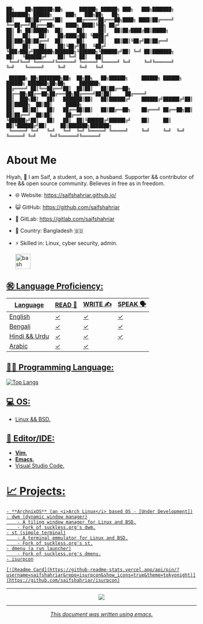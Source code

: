 <!----

![stats](https://github-readme-streak-stats.herokuapp.com/?user=saifshahriar)

--->
```
██╗    ██╗███████╗██╗      ██████╗ ██████╗ ███╗   ███╗███████╗    ████████╗ ██████╗     ███╗   ███╗██╗   ██╗
██║    ██║██╔════╝██║     ██╔════╝██╔═══██╗████╗ ████║██╔════╝    ╚══██╔══╝██╔═══██╗    ████╗ ████║╚██╗ ██╔╝
██║ █╗ ██║█████╗  ██║     ██║     ██║   ██║██╔████╔██║█████╗         ██║   ██║   ██║    ██╔████╔██║ ╚████╔╝ 
██║███╗██║██╔══╝  ██║     ██║     ██║   ██║██║╚██╔╝██║██╔══╝         ██║   ██║   ██║    ██║╚██╔╝██║  ╚██╔╝  
╚███╔███╔╝███████╗███████╗╚██████╗╚██████╔╝██║ ╚═╝ ██║███████╗       ██║   ╚██████╔╝    ██║ ╚═╝ ██║   ██║   
 ╚══╝╚══╝ ╚══════╝╚══════╝ ╚═════╝ ╚═════╝ ╚═╝     ╚═╝╚══════╝       ╚═╝    ╚═════╝     ╚═╝     ╚═╝   ╚═╝   
                                                                                                            
 ██████╗ ██╗████████╗██╗  ██╗██╗   ██╗██████╗     ██████╗ ██████╗  ██████╗ ███████╗██╗██╗     ███████╗      
██╔════╝ ██║╚══██╔══╝██║  ██║██║   ██║██╔══██╗    ██╔══██╗██╔══██╗██╔═══██╗██╔════╝██║██║     ██╔════╝      
██║  ███╗██║   ██║   ███████║██║   ██║██████╔╝    ██████╔╝██████╔╝██║   ██║█████╗  ██║██║     █████╗        
██║   ██║██║   ██║   ██╔══██║██║   ██║██╔══██╗    ██╔═══╝ ██╔══██╗██║   ██║██╔══╝  ██║██║     ██╔══╝        
╚██████╔╝██║   ██║   ██║  ██║╚██████╔╝██████╔╝    ██║     ██║  ██║╚██████╔╝██║     ██║███████╗███████╗      
 ╚═════╝ ╚═╝   ╚═╝   ╚═╝  ╚═╝ ╚═════╝ ╚═════╝     ╚═╝     ╚═╝  ╚═╝ ╚═════╝ ╚═╝     ╚═╝╚══════╝╚══════╝      
 ```

# About Me
Hiyah, 👋 I am Saif, a student, a son, a husband. Supporter && contributor of free && open source community. Believes in free as in freedom.
- 🌐 Website:      https://saifshahriar.github.io/
- 😺 GitHub:		https://github.com/saifshahriar
- 🦊 GitLab:			https://gitlab.com/saifshahriar
- 🗾 Country:				Bangladesh 🇧🇩
- ⚡ Skilled in:     Linux, cyber security, admin.

    <a href="https://www.gnu.org/software/bash/"><img src="https://upload.wikimedia.org/wikipedia/commons/thumb/4/4b/Bash_Logo_Colored.svg/512px-Bash_Logo_Colored.svg.png?20180723054350" alt="bash" width="40" height="40"/>
    

## ㊗ Language Proficiency:

| Language      | READ 📖 | WRITE ✍ | SPEAK 🗣 |
|---------------|---------|---------|------------|
| English       | ✓       | ✓       | ✓          |
| Bengali       | ✓       | ✓       | ✓          |
| Hindi && Urdu | ✓       | ✓       | ✓          |
| Arabic        | ✓       | ✓       |            |   

## 👨‍💻 Programming Language:
<!---
     - C,
    - **Shell** (POSIX && Bash), 
    - Python, 🐍 
    - Go, 🐹
    - Lua, 🌙
    - Rust. 🦀
  - Others: 
      - HTML, 
      - XML, 
      - CSS.
---> 

  ![Top Langs](https://github-readme-stats.vercel.app/api/top-langs/?username=saifshahriar&langs_count=20&layout=compact&exclude_repo=saifshahriar.github.io&hide=javascript,css&theme=tokyonight)
  
## 💻 OS:
  - Linux && BSD.
    
## 📒 Editor/IDE:
  - **Vim**.
  - **Emacs**.
  - Visual Studio Code.
    
# 📈 Projects:
    - **ArchnixOS** (an <i>Arch Linux</i> based OS - [Under Development])
    - dwm (dynamic window manager)
        - A tiling window manager for Linux and BSD.
        - Fork of suckless.org's dwm.
    - st (simple terminal)
        - A terminal emmulator for Linux and BSD.
        - Fork of suckless.org's st.
    - dmenu (a run launcher)
        - Fork of suckless.org's dmenu.
    - isurpcon

    [![Readme Card](https://github-readme-stats.vercel.app/api/pin/?username=saifshahriar&repo=isurpcon&show_icons=true&theme=tokyonight)](https://github.com/saifshahriar/isurpcon)


-------------------------------------------------------------------------------

<p align=center>
    <img src="https://github-readme-stats.vercel.app/api?username=saifshahriar&show_icons=true&theme=tokyonight" />
</p>

-------------------------------------------------------------------------------

<p align=center>
    <i>This document was written using emacs.</i>
</p>
